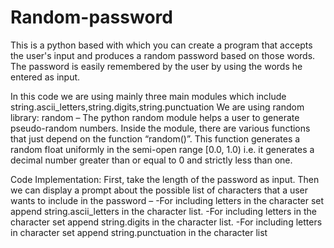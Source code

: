 # Random-password
This is a python based with which you can create a program that accepts the user's input and produces a random password based on those words. The password is easily remembered by the user by using the words he entered as input.

In this code we are using mainly three main modules which include string.ascii_letters,string.digits,string.punctuation 
We are using random library:
random – The python random module helps a user to generate pseudo-random numbers. Inside the module, there are various functions that just depend on the function “random()”. This function generates a random float uniformly in the semi-open range [0.0, 1.0) i.e. it generates a decimal number greater than or equal to 0 and strictly less than one. 

Code Implementation:
First, take the length of the password as input. Then we can display a prompt about the possible list of characters that a user wants to include in the password –
-For including letters in the character set append string.ascii_letters in the character list.
-For including letters in the character set append string.digits in the character list.
-For including letters in character set append string.punctuation in the character list

